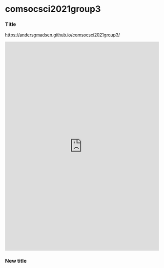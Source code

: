 # comsocsci2021group3

### Title

https://andersgmadsen.github.io/comsocsci2021group3/

<iframe width="100%" height="684" frameborder="0" src="https://observablehq.com/embed/@andersgmadsen/untitled?cells=chart"></iframe>

<div class="parent_div">
	<div class="child_div1">
		<div class="canvas_container">
			<canvas id="canvas"></canvas>
		</div>
	</div>
</div>

### New title
